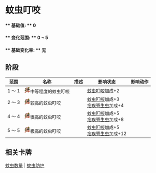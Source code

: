 # 蚊虫叮咬  
#### ** 基础值: ** 0   
#### ** 变化范围: ** 0 ~ 5  
#### ** 基础变化率: ** 无   
## 阶段  
范围  |  名称  |  描述  |  影响状态  |  影响动作  
----  |  ----  |  ----  |  ----  |  ----  
1 ～ 1  |  <img decoding="async" src="Sprite/Bugs.png" href="a.md" style="max-width:20px;max-height:20px;">中等程度的蚊虫叮咬  |    |  [蚊虫叮咬](BugBites.md)加成+2  |    
2 ～ 3  |  <img decoding="async" src="Sprite/Bugs.png" href="a.md" style="max-width:20px;max-height:20px;">较高的蚊虫叮咬  |    |  [蚊虫叮咬](BugBites.md)加成+3<br>[疟疾寄生虫](ParasiteMalaria.md)加成+4  |    
4 ～ 4  |  <img decoding="async" src="Sprite/Bugs.png" href="a.md" style="max-width:20px;max-height:20px;">很高的蚊虫叮咬  |    |  [蚊虫叮咬](BugBites.md)加成+5<br>[疟疾寄生虫](ParasiteMalaria.md)加成+8  |    
5 ～ 5  |  <img decoding="async" src="Sprite/Bugs.png" href="a.md" style="max-width:20px;max-height:20px;">极高的蚊虫叮咬  |    |  [蚊虫叮咬](BugBites.md)加成+5<br>[疟疾寄生虫](ParasiteMalaria.md)加成+12  |    
## 相关卡牌  
[蚊虫数量](BugPopulation.md)  |  [蚊虫防护](BugProtection.md)  


<script>document.title="蚊虫叮咬 - 卡牌生存百科 Card Survival Wiki";</script>
